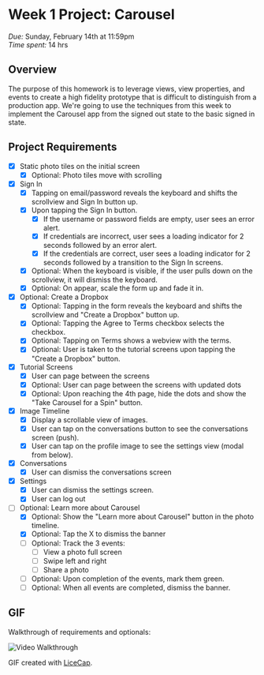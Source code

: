 # Week 1 Project: Carousel
_Due:_ Sunday, February 14th at 11:59pm  
_Time spent:_ 14 hrs

## Overview
The purpose of this homework is to leverage views, view properties, and events to create a high fidelity prototype that is difficult to distinguish from a production app. We're going to use the techniques from this week to implement the Carousel app from the signed out state to the basic signed in state.

## Project Requirements

- [x] Static photo tiles on the initial screen
  - [x] Optional: Photo tiles move with scrolling
- [x] Sign In
  - [x] Tapping on email/password reveals the keyboard and shifts the scrollview and Sign In button up.
  - [x] Upon tapping the Sign In button.
    - [x] If the username or password fields are empty, user sees an error alert.
    - [x] If credentials are incorrect, user sees a loading indicator for 2 seconds followed by an error alert.
    - [x] If the credentials are correct, user sees a loading indicator for 2 seconds followed by a transition to the Sign In screens.
  - [x] Optional: When the keyboard is visible, if the user pulls down on the scrollview, it will dismiss the keyboard.
  - [x] Optional: On appear, scale the form up and fade it in.
- [x] Optional: Create a Dropbox
  - [x] Optional: Tapping in the form reveals the keyboard and shifts the scrollview and "Create a Dropbox" button up.
  - [x] Optional: Tapping the Agree to Terms checkbox selects the checkbox.
  - [x] Optional: Tapping on Terms shows a webview with the terms.
  - [x] Optional: User is taken to the tutorial screens upon tapping the "Create a Dropbox" button.
- [x] Tutorial Screens
  - [x] User can page between the screens
  - [x] Optional: User can page between the screens with updated dots
  - [x] Optional: Upon reaching the 4th page, hide the dots and show the "Take Carousel for a Spin" button.
- [x] Image Timeline
  - [x] Display a scrollable view of images.
  - [x] User can tap on the conversations button to see the conversations screen (push).
  - [x] User can tap on the profile image to see the settings view (modal from below).
- [x] Conversations
  - [x] User can dismiss the conversations screen
- [x] Settings
  - [x] User can dismiss the settings screen.
  - [x] User can log out
- [ ] Optional: Learn more about Carousel
  - [x] Optional: Show the "Learn more about Carousel" button in the photo timeline.
  - [x] Optional: Tap the X to dismiss the banner
  - [ ] Optional: Track the 3 events:
    - [ ] View a photo full screen
    - [ ] Swipe left and right
    - [ ] Share a photo
  - [ ] Optional: Upon completion of the events, mark them green.
  - [ ] Optional: When all events are completed, dismiss the banner.

## GIF

Walkthrough of requirements and optionals:

![Video Walkthrough](db-1.gif)

GIF created with [LiceCap](http://www.cockos.com/licecap/).
